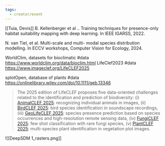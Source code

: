 ```yaml
---
tags:
  - creator/event
---
```

[[Tuia, Devis]]
B. Kellenberger et al .. Training techniques
for presence-only habitat suitability mapping
with deep learning. In IEEE IGARSS, 2022.

N. van Tiel, et al. Multi-scale and multi-
modal species distribution modelling. In
ECCV workshops, Computer Vision for
Ecology, 2024.

WorldClim, datasets for bioclimatic #data https://www.worldclim.org/data/bioclim.html
LifeClef2023  #data  https://www.imageclef.org/LifeCLEF2025

splotOpen, database of plants #data https://onlinelibrary.wiley.com/doi/10.1111/geb.13346

> The 2025 edition of LifeCLEF proposes five data-oriented challenges related to the identification and prediction of biodiversity: (i) [AnimalCLEF 2025](https://www.imageclef.org/AnimalCLEF2025): recognizing individual animals in images, (ii) [BirdCLEF 2025](https://www.imageclef.org/BirdCLEF2025): bird species identification in soundscape recordings, (iii) [GeoLifeCLEF 2025](https://www.imageclef.org/GeoLifeCLEF2025): species presence prediction based on species occurrences and high-resolution remote sensing data, (iv) [FungiCLEF 2025](https://www.imageclef.org/FungiCLEF2025): few shot classification with rare fungi species, (v) [PlantCLEF 2025](https://www.imageclef.org/PlantCLEF2025): multi-species plant identification in vegetation plot images.

![[DeepSDM 1_rasters.png]]
